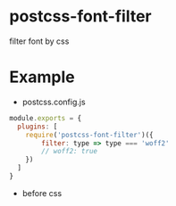 # postcss-font-filter

filter font by css

# Example
- postcss.config.js
``` javascript
module.exports = {
  plugins: [
    require('postcss-font-filter')({
        filter: type => type === 'woff2'
        // woff2: true
    })
  ]
}
```
- before css
```

```

